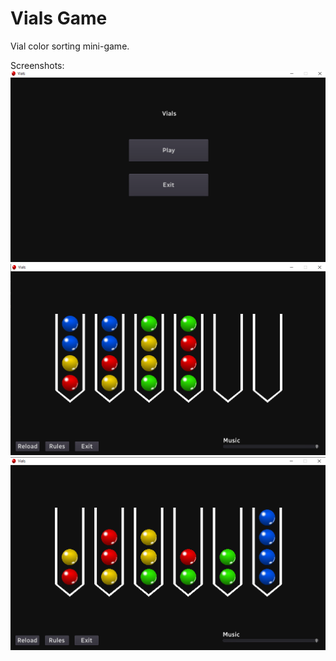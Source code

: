 # Vials Game
Vial color sorting mini-game.

Screenshots:
![Screen1](/screenshots/vials1.png?raw=true)
![Screen2](/screenshots/vials2.png?raw=true)
![Screen3](/screenshots/vials3.png?raw=true)